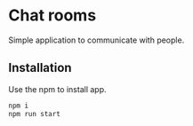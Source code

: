 # Chat rooms

Simple application to communicate with people.

## Installation

Use the npm to install app.

```bash
npm i
npm run start
```
